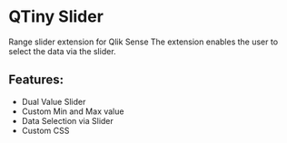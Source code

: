 # QTiny Slider
Range slider extension for Qlik Sense
The extension enables the user to select the data via the slider.
## Features:
  * Dual Value Slider
  * Custom Min and Max value
  * Data Selection via Slider 
  * Custom CSS
  
  
